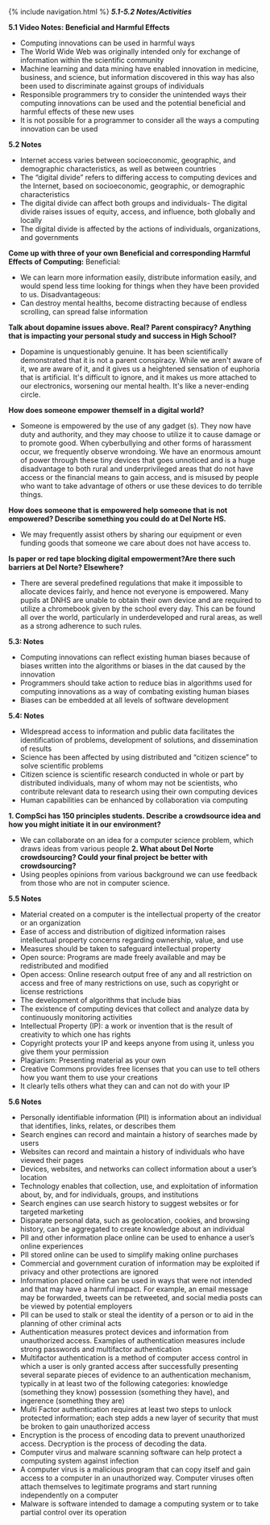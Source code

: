 {% include navigation.html %} 
**_5.1-5.2 Notes/Activities_**

**5.1 Video Notes: Beneficial and Harmful Effects**
* Computing innovations can be used in harmful ways
* The World Wide Web was originally intended only for exchange of information within the scientific community
* Machine learning and data mining have enabled innovation in medicine, business, and science, but information discovered in this way has also been used to discriminate against groups of individuals
* Responsible programmers try to consider the unintended ways their computing innovations can be used and the potential beneficial and harmful
effects of these new uses
* It is not possible for a programmer to consider all the ways a computing innovation can be used

**5.2 Notes**
* Internet access varies between socioeconomic, geographic, and demographic characteristics, as well as between countries
* The “digital divide” refers to differing access to computing devices and the Internet, based on socioeconomic, geographic, or demographic
characteristics
* The digital divide can affect both groups and individuals- The digital divide raises issues of equity, access, and influence,
both globally and locally
* The digital divide is affected by the actions of individuals, organizations, and governments 

**Come up with three of your own Beneficial and corresponding Harmful Effects of Computing:**
Beneficial:
* We can learn more information easily, distribute information easily, and would spend less time looking for things when they have been provided to us. 
Disadvantageous:
* Can destroy mental healths, become distracting because of endless scrolling, can spread false information 

**Talk about dopamine issues above. Real? Parent conspiracy? Anything that is impacting your personal study and success in High School?**
* Dopamine is unquestionably genuine. It has been scientifically demonstrated that it is not a parent
conspiracy. While we aren't aware of it, we are aware of it, and it gives us a heightened sensation of euphoria that is artificial. It's difficult to ignore, and it makes us more attached to our electronics, worsening our mental health. It's like a never-ending circle. 

**How does someone empower themself in a digital world?**
* Someone is empowered by the use of any gadget (s). They now have duty and authority, and they may choose to utilize
it to cause damage or to promote good. When cyberbullying and other forms of harassment occur, we frequently observe wrondoing. We have an enormous amount of power through these tiny devices that goes unnoticed and is a huge disadvantage to both rural and underprivileged areas that do not have access or the financial means to gain access, and is misused by people who want to take advantage of others or use these devices to do terrible things.

**How does someone that is empowered help someone that is not empowered? Describe something you could do at Del Norte HS.**
* We may frequently assist others by sharing our equipment or even funding goods that someone we care about does not have access to. 

**Is paper or red tape blocking digital empowerment?Are there such barriers at Del Norte? Elsewhere?**
* There are several predefined regulations that make it impossible to allocate devices fairly, and hence not everyone is empowered. Many pupils at DNHS are unable to obtain their own device and are required to utilize a chromebook given by the school every day. This can be found all over the world, particularly in underdeveloped and rural areas, as well as a strong adherence to such rules. 


**5.3: Notes**
* Computing innovations can reflect existing human biases because of biases written into the algorithms or biases in the dat caused by the innovation
* Programmers should take action to reduce bias in algorithms used for computing innovations as a way of combating existing human biases
* Biases can be embedded at all levels of software development


**5.4: Notes**
* WIdespread access to information and public data facilitates the identification of problems, development of solutions, and dissemination of results
* Science has been affected by using distributed and “citizen science” to solve scientific problems
* Citizen science is scientific research conducted in whole or part by distributed individuals, many of whom may not be scientists, who contribute relevant data to research using their own computing devices
* Human capabilities can be enhanced by collaboration via computing


**1. CompSci has 150 principles students. Describe a crowdsource idea and how you might initiate it in our environment?**
* We can collaborate on an idea for a computer science problem, which draws ideas from various people 
**2. What about Del Norte crowdsourcing? Could your final project be better with crowdsourcing?**
* Using peoples opinions from various background we can use feedback from those who are not in computer science. 

**5.5 Notes**
* Material created on a computer is the intellectual property of the creator or an organization
* Ease of access and distribution of digitized information raises intellectual property concerns regarding ownership, value, and use
* Measures should be taken to safeguard intellectual property
* Open source: Programs are made freely available and may be redistributed and modified
* Open access: Online research output free of any and all restriction on access and free of many restrictions on use, such as copyright or license restrictions
* The development of algorithms that include bias
* The existence of computing devices that collect and analyze data by continuously monitoring activities
* Intellectual Property (IP): a work or invention that is the result of creativity to which one has rights
* Copyright protects your IP and keeps anyone from using it, unless you give them your permission
* Plagiarism: Presenting material as your own
* Creative Commons provides free licenses that you can use to tell others how you want them to use your creations
* It clearly tells others what they can and can not do with your IP

**5.6 Notes**
* Personally identifiable information (PII) is information about an individual that identifies, links, relates, or describes them
* Search engines can record and maintain a history of searches made by users
* Websites can record and maintain a history of individuals who have viewed their pages
* Devices, websites, and networks can collect information about a user’s location
* Technology enables that collection, use, and exploitation of information about, by, and for individuals, groups, and institutions
* Search engines can use search history to suggest websites or for targeted marketing
* Disparate personal data, such as geolocation, cookies, and browsing history, can be aggregated to create knowledge about an individual
* PII and other information place online can be used to enhance a user’s online experiences
* PII stored online can be used to simplify making online purchases
* Commercial and government curation of information may be exploited if privacy and other protections are ignored
* Information placed online can be used in ways that were not intended and that may have a harmful impact. For example, an email message may be forwarded, tweets can be retweeted, and social media posts can be viewed by potential employers
* PII can be used to stalk or steal the identity of a person or to aid in the planning of other criminal acts
* Authentication measures protect devices and information from unauthorized access. Examples of authentication measures include strong passwords and multifactor authentication
* Multifactor authentication is a method of computer access control in which a user is only granted access after successfully presenting several separate pieces  of evidence to an authentication mechanism, typically in at least two of the following categories: knowledge (something they know) possession (something they have), and ingerence (something they are)
* Multi Factor authentication requires at least two steps to unlock protected information; each step adds a new layer of security that must be broken to gain unauthorized access
* Encryption is the process of encoding data to prevent unauthorized access. Decryption is the process of decoding the data.
* Computer virus and malware scanning software can help protect a computing system against infection
* A computer virus is a malicious program that can copy itself and gain access to a computer in an unauthorized way. Computer viruses often attach themselves to legitimate programs and start running independently on a computer
* Malware is software intended to damage a computing system or to take partial control over its operation





